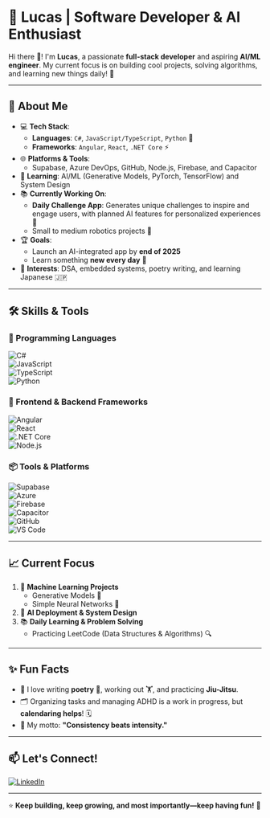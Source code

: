 # 🌟 Lucas | Software Developer & AI Enthusiast  

Hi there 👋! I'm **Lucas**, a passionate **full-stack developer** and aspiring **AI/ML engineer**. My current focus is on building cool projects, solving algorithms, and learning new things daily! 🚀  

---

## 🚀 About Me  

- 💻 **Tech Stack**:  
    - **Languages**: `C#`, `JavaScript/TypeScript`, `Python` 🐍  
    - **Frameworks**: `Angular`, `React`, `.NET Core` ⚡  
- 🌐 **Platforms & Tools**:  
    - Supabase, Azure DevOps, GitHub, Node.js, Firebase, and Capacitor  
- 🤖 **Learning**: AI/ML (Generative Models, PyTorch, TensorFlow) and System Design  
- 📚 **Currently Working On**:  
    - **Daily Challenge App**: Generates unique challenges to inspire and engage users, with planned AI features for personalized experiences 🎯  
    - Small to medium robotics projects 🤖  
- 🏆 **Goals**:  
    - Launch an AI-integrated app by **end of 2025**  
    - Learn something **new every day** 📅  
- 🧩 **Interests**: DSA, embedded systems, poetry writing, and learning Japanese 🇯🇵  

---

## 🛠️ Skills & Tools  

### 🚀 Programming Languages  
![C#](https://img.shields.io/badge/C%23-239120?style=flat&logo=csharp&logoColor=white)  
![JavaScript](https://img.shields.io/badge/JavaScript-F7DF1E?style=flat&logo=javascript&logoColor=black)  
![TypeScript](https://img.shields.io/badge/TypeScript-3178C6?style=flat&logo=typescript&logoColor=white)  
![Python](https://img.shields.io/badge/Python-3776AB?style=flat&logo=python&logoColor=white)  

### 🔧 Frontend & Backend Frameworks  
![Angular](https://img.shields.io/badge/Angular-DD0031?style=flat&logo=angular&logoColor=white)  
![React](https://img.shields.io/badge/React-20232A?style=flat&logo=react&logoColor=61DAFB)  
![.NET Core](https://img.shields.io/badge/.NET_Core-5C2D91?style=flat&logo=.net&logoColor=white)  
![Node.js](https://img.shields.io/badge/Node.js-339933?style=flat&logo=node.js&logoColor=white)  

### 📦 Tools & Platforms  
![Supabase](https://img.shields.io/badge/Supabase-3ECF8E?style=flat&logo=supabase&logoColor=white)  
![Azure](https://img.shields.io/badge/Azure-0078D7?style=flat&logo=microsoftazure&logoColor=white)  
![Firebase](https://img.shields.io/badge/Firebase-FFCA28?style=flat&logo=firebase&logoColor=black)  
![Capacitor](https://img.shields.io/badge/Capacitor-119EFF?style=flat&logo=capacitor&logoColor=white)  
![GitHub](https://img.shields.io/badge/GitHub-181717?style=flat&logo=github&logoColor=white)  
![VS Code](https://img.shields.io/badge/VS_Code-007ACC?style=flat&logo=visual-studio-code&logoColor=white)  

---

## 📈 Current Focus  

1. 🧠 **Machine Learning Projects**  
   - Generative Models 🎨  
   - Simple Neural Networks 🤖  
2. 🔧 **AI Deployment & System Design**  
3. 📚 **Daily Learning & Problem Solving**  
   - Practicing LeetCode (Data Structures & Algorithms) 🔍  

---

## ✨ Fun Facts  

- 💬 I love writing **poetry** 📖, working out 🏋️, and practicing **Jiu-Jitsu**.  
- 🗂️ Organizing tasks and managing ADHD is a work in progress, but **calendaring helps**! 🗓️  
- 🎯 My motto: **"Consistency beats intensity."**  

---

## 📫 Let's Connect!  

[![LinkedIn](https://img.shields.io/badge/LinkedIn-0077B5?style=flat&logo=linkedin&logoColor=white)](https://www.linkedin.com/in/lucas-furlong/)  

---

⭐ **Keep building, keep growing, and most importantly—keep having fun!** 🎉  

